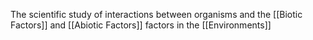 The scientific study of interactions between organisms and the [[Biotic Factors]] and [[Abiotic Factors]] factors in the [[Environments]]